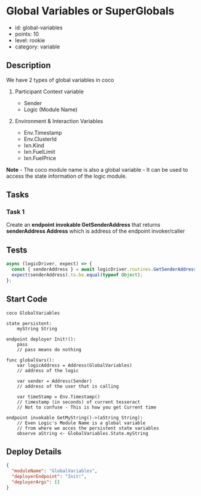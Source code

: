 # Global Variables or SuperGlobals

- id: global-variables
- points: 10
- level: rookie
- category: variable

## Description

We have 2 types of global variables in coco

1. Participant Context variable

   - Sender
   - Logic (Module Name)

2. Environment & Interaction Variables

   - Env.Timestamp
   - Env.ClusterId
   - Ixn.Kind
   - Ixn.FuelLimit
   - Ixn.FuelPrice

**Note** - The coco module name is also a global variable - It can be used to access the state information of the logic module.

## Tasks

### Task 1

Create an **endpoint invokable GetSenderAddress** that returns **senderAddress Address** which is address of the endpoint invoker/caller

## Tests

```javascript
async (logicDriver, expect) => {
  const { senderAddress } = await logicDriver.routines.GetSenderAddress();
  expect(senderAddress).to.be.equal(typeof Object);
};
```

## Start Code

```cocolang
coco GlobalVariables

state persistent:
    myString String

endpoint deployer Init!():
    pass
    // pass means do nothing

func globalVars():
    var logicAddress = Address(GlobalVariables)
    // address of the logic

    var sender = Address(Sender)
    // address of the user that is calling

    var timeStamp = Env.Timestamp()
    // timestamp (in seconds) of current tesseract
    // Not to confuse - This is how you get Current time

endpoint invokable GetMyString()->(aString String):
    // Even Logic's Module Name is a global variable
    // from where we acces the persistent state variables
    observe aString <- GlobalVariables.State.myString
```

## Deploy Details

```json
{
  "moduleName": "GlobalVariables",
  "deployerEndpoint": "Init!",
  "deployerArgs": []
}
```
